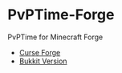 # PvPTime-Forge
PvPTime for Minecraft Forge

* [Curse Forge](http://minecraft.curseforge.com/mc-mods/227151-pvptime)
* [Bukkit Version](http://dev.bukkit.org/bukkit-plugins/pvptime/)
